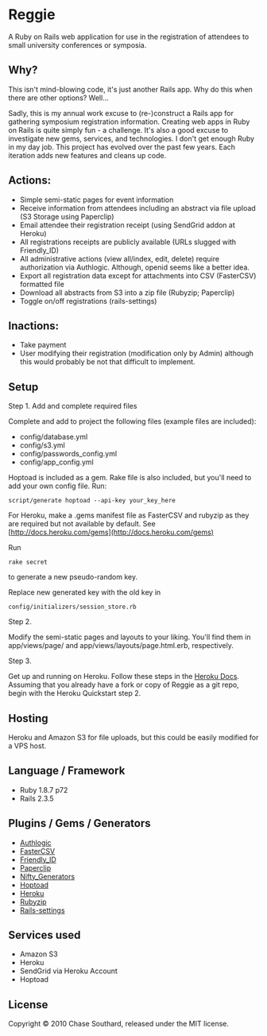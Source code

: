 # Reggie
A Ruby on Rails web application for use in the registration of attendees to small university conferences or symposia. 

## Why?

This isn't mind-blowing code, it's just another Rails app. Why do this when there are other options? Well...

Sadly, this is my annual work excuse to (re-)construct a Rails app for gathering symposium registration information. Creating web apps in Ruby on Rails is quite simply fun - a challenge.
It's also a good excuse to investigate new gems, services, and technologies. I don't get enough Ruby in my day job. This project has evolved over the past few years.
Each iteration adds new features and cleans up code. 

## Actions:

* Simple semi-static pages for event information
* Receive information from attendees including an abstract via file upload (S3 Storage using Paperclip)
* Email attendee their registration receipt (using SendGrid addon at Heroku)
* All registrations receipts are publicly available (URLs slugged with Friendly_ID)
* All administrative actions (view all/index, edit, delete) require authorization via Authlogic. Although, openid seems like a better idea.
* Export all registration data except for attachments into CSV (FasterCSV) formatted file
* Download all abstracts from S3 into a zip file (Rubyzip; Paperclip)
* Toggle on/off registrations (rails-settings)

## Inactions:

* Take payment
* User modifying their registration (modification only by Admin) although this would probably be not that difficult to implement.


## Setup

Step 1. Add and complete required files

Complete and add to project the following files (example files are included): 

* config/database.yml
* config/s3.yml
* config/passwords_config.yml
* config/app_config.yml

Hoptoad is included as a gem. Rake file is also included, but you'll need to add your own config file. Run:

    script/generate hoptoad --api-key your_key_here

For Heroku, make a .gems manifest file as FasterCSV and rubyzip as they are required but not available by default.
See [http://docs.heroku.com/gems](http://docs.heroku.com/gems)

Run

    rake secret

to generate a new pseudo-random key.

Replace new generated key with the old key in

    config/initializers/session_store.rb


Step 2. 

Modify the semi-static pages and layouts to your liking. You'll find them in app/views/page/ and app/views/layouts/page.html.erb, respectively.

Step 3.

Get up and running on Heroku. Follow these steps in the [Heroku Docs](http://docs.heroku.com/quickstart). Assuming that you already have a fork or copy of Reggie as a git repo, begin with the Heroku Quickstart step 2.





## Hosting

Heroku and Amazon S3 for file uploads, but this could be easily modified for a VPS host. 

## Language / Framework

* Ruby 1.8.7 p72
* Rails 2.3.5

## Plugins / Gems / Generators

* [Authlogic](http://github.com/binarylogic/authlogic)
* [FasterCSV](http://rubygems.org/gems/fastercsv)
* [Friendly_ID](http://github.com/norman/friendly_id)
* [Paperclip](http://github.com/thoughtbot/paperclip)
* [Nifty_Generators](http://github.com/ryanb/nifty-generators)
* [Hoptoad](http://github.com/thoughtbot/hoptoad_notifier)
* [Heroku](http://rubygems.org/gems/heroku)
* [Rubyzip](http://rubygems.org/gems/rubyzip)
* [Rails-settings](http://github.com/Squeegy/rails-settings)

## Services used

* Amazon S3
* Heroku
* SendGrid via Heroku Account
* Hoptoad

## License
Copyright &copy; 2010 Chase Southard, released under the MIT license. 


